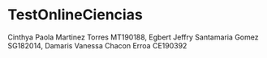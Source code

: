 # TestOnlineCiencias
Cinthya Paola Martinez Torres MT190188, Egbert Jeffry Santamaria Gomez  SG182014, Damaris Vanessa Chacon Erroa CE190392
